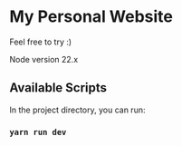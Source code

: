 # My Personal Website

Feel free to try :)

Node version 22.x

## Available Scripts

In the project directory, you can run:

### `yarn run dev`

